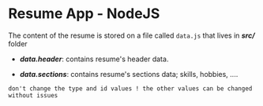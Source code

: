 # Resume App - NodeJS

The content of the resume is stored on a file called `data.js` that lives in **_src/_** folder

- **_data.header_**: contains resume's header data.

- **_data.sections_**: contains resume's sections data; skills, hobbies, ....

```
don't change the type and id values ! the other values can be changed without issues
```
